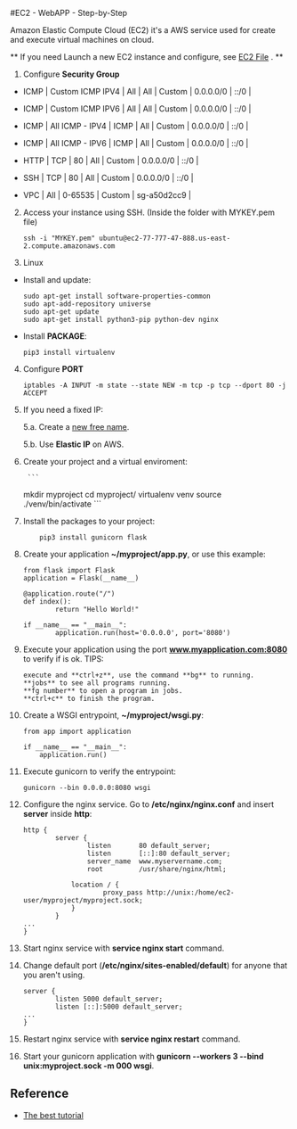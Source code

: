 #EC2 - WebAPP - Step-by-Step

Amazon Elastic Compute Cloud (EC2) it's a AWS service used for create and execute virtual machines on cloud.

** If you need Launch a new EC2 instance and configure, see [EC2 File](https://bitbucket.org/strobelamp/sl/src/master/Concepts/AWS/EC2.md) . **

1. Configure **Security Group**

* ICMP | Custom ICMP IPV4 | All | All | Custom |  0.0.0.0/0 | ::/0 | 
* ICMP | Custom ICMP IPV6 | All | All | Custom |  0.0.0.0/0 | ::/0 | 
* ICMP | All ICMP - IPV4 | ICMP | All | Custom |  0.0.0.0/0 | ::/0 | 
* ICMP | All ICMP - IPV6 | ICMP | All | Custom |  0.0.0.0/0 | ::/0 | 

* HTTP | TCP | 80 | All | Custom |  0.0.0.0/0 | ::/0 | 

* SSH | TCP | 80 | All | Custom |  0.0.0.0/0 | ::/0 | 

* VPC | All | 0-65535 | Custom | sg-a50d2cc9 |


2. Access your instance using SSH. (Inside the folder with MYKEY.pem file)

	```
	ssh -i "MYKEY.pem" ubuntu@ec2-77-777-47-888.us-east-2.compute.amazonaws.com
	```
	
3. Linux

* Install and update:


	```
	sudo apt-get install software-properties-common
	sudo apt-add-repository universe
	sudo apt-get update
	sudo apt-get install python3-pip python-dev nginx 
	```

* Install **PACKAGE**:

	```
	pip3 install virtualenv
	```
	
4. Configure **PORT**

	```
	iptables -A INPUT -m state --state NEW -m tcp -p tcp --dport 80 -j ACCEPT
	```
	
5. If you need a fixed IP:

	5.a. Create a [new free name](https://www.freenom.com/pt/index.html).

	5.b. Use **Elastic IP** on AWS.

6. Create your project and a virtual enviroment:

        ```
	mkdir myproject
    	cd myproject/
	virtualenv venv
	source ./venv/bin/activate
        ```

7. Install the packages to your project:

	```
        pip3 install gunicorn flask
	```
8. Create your application **~/myproject/app.py**, or use this example:

	```
	from flask import Flask
	application = Flask(__name__)

	@application.route("/")
	def index():
    		return "Hello World!"

	if __name__ == "__main__":
    		application.run(host='0.0.0.0', port='8080')
	```

9. Execute your application using the port **www.myapplication.com:8080** to verify if is ok. TIPS:

	```
	execute and **ctrl+z**, use the command **bg** to running.
	**jobs** to see all programs running.
	**fg number** to open a program in jobs.
	**ctrl+c** to finish the program.
	```

10. Create a WSGI entrypoint, **~/myproject/wsgi.py**:

	```
	from app import application

	if __name__ == "__main__":
    	application.run()
	```

11. Execute gunicorn to verify the entrypoint:

	```
	gunicorn --bin 0.0.0.0:8080 wsgi
	```

12. Configure the nginx service. Go to **/etc/nginx/nginx.conf** and insert **server** inside **http**:

	```
	http {
        	server {
                	listen       80 default_server;
                	listen       [::]:80 default_server;
              		server_name  www.myservername.com;
                	root         /usr/share/nginx/html;

        		location / {
                		proxy_pass http://unix:/home/ec2-user/myproject/myproject.sock;
        		}
        	}
	...
	}
	```

13. Start nginx service with **service nginx start** command.

14. Change default port (**/etc/nginx/sites-enabled/default**) for anyone that you aren't using. 

	```
	server {
	        listen 5000 default_server;
        	listen [::]:5000 default_server;
	...
	}
	```
15. Restart nginx service with **service nginx restart** command.

16. Start your gunicorn application with **gunicorn --workers 3 --bind unix:myproject.sock -m 000 wsgi**.

## Reference

* [The best tutorial](https://pyliaorachel.github.io/blog/tech/system/2017/07/07/flask-app-with-gunicorn-on-nginx-server-upon-aws-ec2-linux.html)

